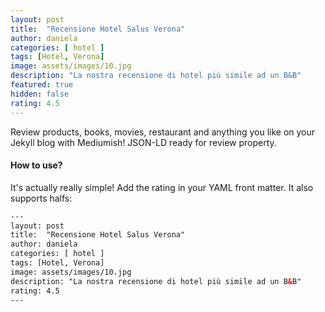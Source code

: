 ```yaml
---
layout: post
title:  "Recensione Hotel Salus Verona"
author: daniela
categories: [ hotel ]
tags: [Hotel, Verona]
image: assets/images/10.jpg
description: "La nostra recensione di hotel più simile ad un B&B"
featured: true
hidden: false
rating: 4.5
---
```


Review products, books, movies, restaurant and anything you like on your Jekyll blog with Mediumish! JSON-LD ready for review property.

#### How to use?

It's actually really simple! Add the rating in your YAML front matter. It also supports halfs:

```html
---
layout: post
title:  "Recensione Hotel Salus Verona"
author: daniela
categories: [ hotel ]
tags: [Hotel, Verona]
image: assets/images/10.jpg
description: "La nostra recensione di hotel più simile ad un B&B"
rating: 4.5
---
```
